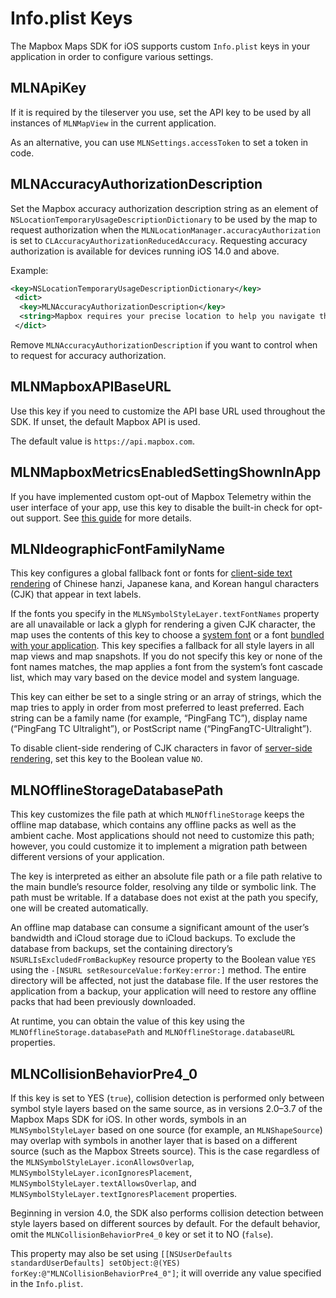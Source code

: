 # Info.plist Keys

The Mapbox Maps SDK for iOS supports custom `Info.plist` keys in your application in order to configure various settings.

## MLNApiKey

If it is required by the tileserver you use, set the API key to be used by all instances of `MLNMapView` in the current application.

As an alternative, you can use `MLNSettings.accessToken` to set a token in code.
## MLNAccuracyAuthorizationDescription

Set the Mapbox accuracy authorization description string as an element of `NSLocationTemporaryUsageDescriptionDictionary` to be used by the map to request authorization when the `MLNLocationManager.accuracyAuthorization` is set to `CLAccuracyAuthorizationReducedAccuracy`. Requesting accuracy authorization is available for devices running iOS 14.0 and above.

Example:

```xml
<key>NSLocationTemporaryUsageDescriptionDictionary</key>
 <dict>
  <key>MLNAccuracyAuthorizationDescription</key>
  <string>Mapbox requires your precise location to help you navigate the map.</string>
 </dict>
```

Remove `MLNAccuracyAuthorizationDescription` if you want to control when to request for accuracy authorization.

## MLNMapboxAPIBaseURL

Use this key if you need to customize the API base URL used throughout the SDK. If unset, the default Mapbox API is used.

The default value is `https://api.mapbox.com`.

## MLNMapboxMetricsEnabledSettingShownInApp

If you have implemented custom opt-out of Mapbox Telemetry within the user interface of your app, use this key to disable the built-in check for opt-out support. See [this guide](https://docs.mapbox.com/help/how-mapbox-works/attribution/#mapbox-maps-sdk-for-ios) for more details.

## MLNIdeographicFontFamilyName

This key configures a global fallback font or fonts for [client-side text rendering](customizing-fonts.html#client-side-fonts) of Chinese hanzi, Japanese kana, and Korean hangul characters (CJK) that appear in text labels.

If the fonts you specify in the `MLNSymbolStyleLayer.textFontNames` property are all unavailable or lack a glyph for rendering a given CJK character, the map uses the contents of this key to choose a [system font](https://developer.apple.com/fonts/system-fonts/) or a font [bundled with your application](https://developer.apple.com/documentation/uikit/text_display_and_fonts/adding_a_custom_font_to_your_app). This key specifies a fallback for all style layers in all map views and map snapshots. If you do not specify this key or none of the font names matches, the map applies a font from the system’s font cascade list, which may vary based on the device model and system language.

This key can either be set to a single string or an array of strings, which the map tries to apply in order from most preferred to least preferred. Each string can be a family name (for example, “PingFang TC”), display name (“PingFang TC Ultralight”), or PostScript name (“PingFangTC-Ultralight”).

To disable client-side rendering of CJK characters in favor of [server-side rendering](customizing-fonts.html#server-side-fonts), set this key to the Boolean value `NO`.

## MLNOfflineStorageDatabasePath

This key customizes the file path at which `MLNOfflineStorage` keeps the offline map database, which contains any offline packs as well as the ambient cache. Most applications should not need to customize this path; however, you could customize it to implement a migration path between different versions of your application.

The key is interpreted as either an absolute file path or a file path relative to the main bundle’s resource folder, resolving any tilde or symbolic link. The path must be writable. If a database does not exist at the path you specify, one will be created automatically.

An offline map database can consume a significant amount of the user’s bandwidth and iCloud storage due to iCloud backups. To exclude the database from backups, set the containing directory’s `NSURLIsExcludedFromBackupKey` resource property to the Boolean value `YES` using the `-[NSURL setResourceValue:forKey:error:]` method. The entire directory will be affected, not just the database file. If the user restores the application from a backup, your application will need to restore any offline packs that had been previously downloaded.

At runtime, you can obtain the value of this key using the `MLNOfflineStorage.databasePath` and `MLNOfflineStorage.databaseURL` properties.

## MLNCollisionBehaviorPre4_0

 If this key is set to YES (`true`), collision detection is performed only between symbol style layers based on the same source, as in versions 2.0–3.7 of the Mapbox Maps SDK for iOS. In other words, symbols in an `MLNSymbolStyleLayer` based on one source (for example, an `MLNShapeSource`) may overlap with symbols in another layer that is based on a different source (such as the Mapbox Streets source). This is the case regardless of the `MLNSymbolStyleLayer.iconAllowsOverlap`, `MLNSymbolStyleLayer.iconIgnoresPlacement`, `MLNSymbolStyleLayer.textAllowsOverlap`, and `MLNSymbolStyleLayer.textIgnoresPlacement` properties.

Beginning in version 4.0, the SDK also performs collision detection between style layers based on different sources by default. For the default behavior, omit the `MLNCollisionBehaviorPre4_0` key or set it to NO (`false`).

This property may also be set using `[[NSUserDefaults standardUserDefaults] setObject:@(YES) forKey:@"MLNCollisionBehaviorPre4_0"]`; it will override any value specified in the `Info.plist`.
